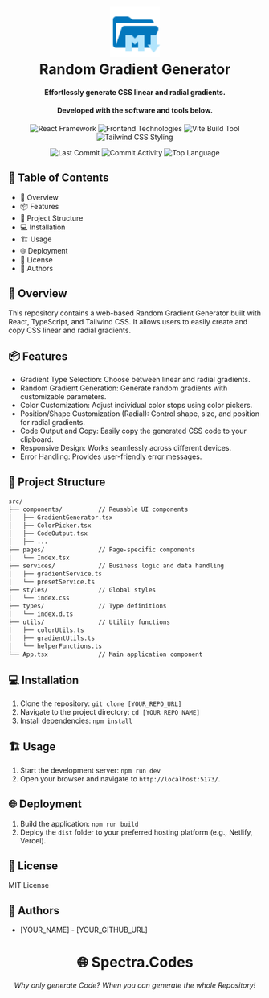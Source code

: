 <h1 align="center">
  <img src="https://raw.githubusercontent.com/PKief/vscode-material-icon-theme/ec559a9f6bfd399b82bb44393651661b08aaf7ba/icons/folder-markdown-open.svg" width="100" />
  <br>Random Gradient Generator
</h1>
<h4 align="center">Effortlessly generate CSS linear and radial gradients.</h4>
<h4 align="center">Developed with the software and tools below.</h4>
<p align="center">
  <img src="https://img.shields.io/badge/Framework-React-blue" alt="React Framework">
  <img src="https://img.shields.io/badge/Frontend-TypeScript%2C_HTML%2C_CSS-red" alt="Frontend Technologies">
  <img src="https://img.shields.io/badge/Build_Tool-Vite-blue" alt="Vite Build Tool">
  <img src="https://img.shields.io/badge/Styling-Tailwind_CSS-black" alt="Tailwind CSS Styling">
</p>
<p align="center">
  <img src="https://img.shields.io/github/last-commit/[YOUR_GITHUB_USERNAME]/[YOUR_REPO_NAME]?style=flat-square&color=5D6D7E" alt="Last Commit">
  <img src="https://img.shields.io/github/commit-activity/m/[YOUR_GITHUB_USERNAME]/[YOUR_REPO_NAME]?style=flat-square&color=5D6D7E" alt="Commit Activity">
  <img src="https://img.shields.io/github/languages/top/[YOUR_GITHUB_USERNAME]/[YOUR_REPO_NAME]?style=flat-square&color=5D6D7E" alt="Top Language">
</p>

## 📑 Table of Contents
- 📍 Overview
- 📦 Features
- 📂 Project Structure
- 💻 Installation
- 🏗️ Usage
- 🌐 Deployment
- 📄 License
- 👏 Authors

## 📍 Overview
This repository contains a web-based Random Gradient Generator built with React, TypeScript, and Tailwind CSS.  It allows users to easily create and copy CSS linear and radial gradients.

## 📦 Features
- Gradient Type Selection: Choose between linear and radial gradients.
- Random Gradient Generation: Generate random gradients with customizable parameters.
- Color Customization: Adjust individual color stops using color pickers.
- Position/Shape Customization (Radial): Control shape, size, and position for radial gradients.
- Code Output and Copy: Easily copy the generated CSS code to your clipboard.
- Responsive Design:  Works seamlessly across different devices.
- Error Handling:  Provides user-friendly error messages.


## 📂 Project Structure
```
src/
├── components/          // Reusable UI components
│   ├── GradientGenerator.tsx
│   ├── ColorPicker.tsx
│   ├── CodeOutput.tsx
│   ├── ...
├── pages/               // Page-specific components
│   └── Index.tsx
├── services/            // Business logic and data handling
│   ├── gradientService.ts
│   └── presetService.ts
├── styles/              // Global styles
│   └── index.css
├── types/               // Type definitions
│   └── index.d.ts
├── utils/               // Utility functions
│   ├── colorUtils.ts
│   ├── gradientUtils.ts
│   └── helperFunctions.ts
└── App.tsx              // Main application component
```

## 💻 Installation
1. Clone the repository: `git clone [YOUR_REPO_URL]`
2. Navigate to the project directory: `cd [YOUR_REPO_NAME]`
3. Install dependencies: `npm install`

## 🏗️ Usage
1. Start the development server: `npm run dev`
2. Open your browser and navigate to `http://localhost:5173/`.

## 🌐 Deployment
1. Build the application: `npm run build`
2. Deploy the `dist` folder to your preferred hosting platform (e.g., Netlify, Vercel).


## 📄 License
MIT License

## 👏 Authors
- [YOUR_NAME] - [YOUR_GITHUB_URL]

<p align="center">
    <h1 align="center">🌐 Spectra.Codes</h1>
  </p>
<p align="center">
    <em>Why only generate Code? When you can generate the whole Repository!</em>
  </p>
<p align="center">
	<img src="https://img.shields.io/badge/Developer-Drix10-red" alt="">
	<img src="https://img.shields.io/badge/Website-Spectra.codes-blue" alt="">
	<img src="https://img.shields.io/badge/Backed_by-Google,_Microsoft_&_Amazon_for_Startups-red" alt="">
	<img src="https://img.shields.io/badge/Finalist-Backdrop_Build_v4-black" alt="">
  <p>

```